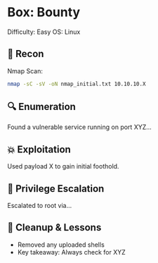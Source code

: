 # Box: Bounty
Difficulty: Easy
OS: Linux

## 🧠 Recon
Nmap Scan:
```bash
nmap -sC -sV -oN nmap_initial.txt 10.10.10.X
```

## 🔍 Enumeration
Found a vulnerable service running on port XYZ...

## 💥 Exploitation
Used payload X to gain initial foothold.

## 🔐 Privilege Escalation
Escalated to root via...

## 🧼 Cleanup & Lessons
- Removed any uploaded shells
- Key takeaway: Always check for XYZ
